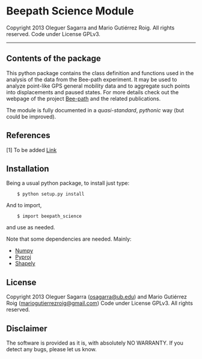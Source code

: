 Beepath Science Module
========================================================================

Copyright 2013 Oleguer Sagarra and Mario Gutiérrez Roig. All rights reserved. Code under License GPLv3.
______________________________________________________________________________________


## Contents of the package

This python package contains the class definition and functions used in the analysis of the data from the Bee-path experiment.
It may be used to analyze point-like GPS general mobility data and to aggregate such points into displacements and paused states.
For more details check out the webpage of the project  [Bee-path](http://bee-path.net/?lang=en) and the related publications.

The module is fully documented in a *quasi-standard*, *pythonic* way (but could be improved).

## References 

[1] To be added
	[Link]()


## Installation 

Being a usual python package, to install just type:

```
	$ python setup.py install
```	

And to import,

```
    $ import beepath_science 
```

and use as needed.

Note that some dependencies are needed. Mainly:

- [Numpy](http://www.numpy.org/)
- [Pyproj](https://github.com/jswhit/pyproj)
- [Shapely](http://toblerity.org/shapely/)


## License

Copyright 2013 Oleguer Sagarra (osagarra@ub.edu) and Mario Gutiérrez Roig (mariogutierrezroig@gmail.com)
Code under License GPLv3.
All rights reserved. 


## Disclaimer

The software is provided as it is, with absolutely NO WARRANTY. If you detect any bugs, please let us know.





